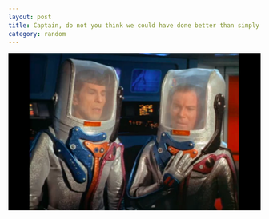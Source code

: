 ```yaml
---
layout: post
title: Captain, do not you think we could have done better than simply placing plastic grocery sacks over our heads?
category: random
---
```


![plasticbags](/public/startrek/plasticbags.webp)
